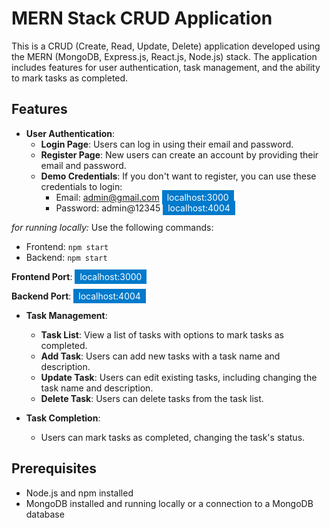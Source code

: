 # MERN Stack CRUD Application

This is a CRUD (Create, Read, Update, Delete) application developed using the MERN (MongoDB, Express.js, React.js, Node.js) stack. The application includes features for user authentication, task management, and the ability to mark tasks as completed.

## Features
  
- **User Authentication**:
  - **Login Page**: Users can log in using their email and password.
  - **Register Page**: New users can create an account by providing their email and password.
  - **Demo Credentials**: If you don't want to register, you can use these credentials to login:
    - Email: admin@gmail.com  <span style="background-color: #007acc; color: white; padding: 0.2rem 0.5rem;">localhost:3000</span>
    - Password: admin@12345   <span style="background-color: #007acc; color: white; padding: 0.2rem 0.5rem;">localhost:4004</span>
    
 *for running locally:*
 Use the following commands:
 
 - Frontend: `npm start`
 - Backend: `npm start`

 **Frontend Port**: <span style="background-color: #007acc; color: white; padding: 0.2rem 0.5rem;">localhost:3000</span>
 
 **Backend Port**: <span style="background-color: #007acc; color: white; padding: 0.2rem 0.5rem;">localhost:4004</span>

- **Task Management**:
  - **Task List**: View a list of tasks with options to mark tasks as completed.
  - **Add Task**: Users can add new tasks with a task name and description.
  - **Update Task**: Users can edit existing tasks, including changing the task name and description.
  - **Delete Task**: Users can delete tasks from the task list.

- **Task Completion**:
  - Users can mark tasks as completed, changing the task's status.

## Prerequisites

- Node.js and npm installed
- MongoDB installed and running locally or a connection to a MongoDB database
